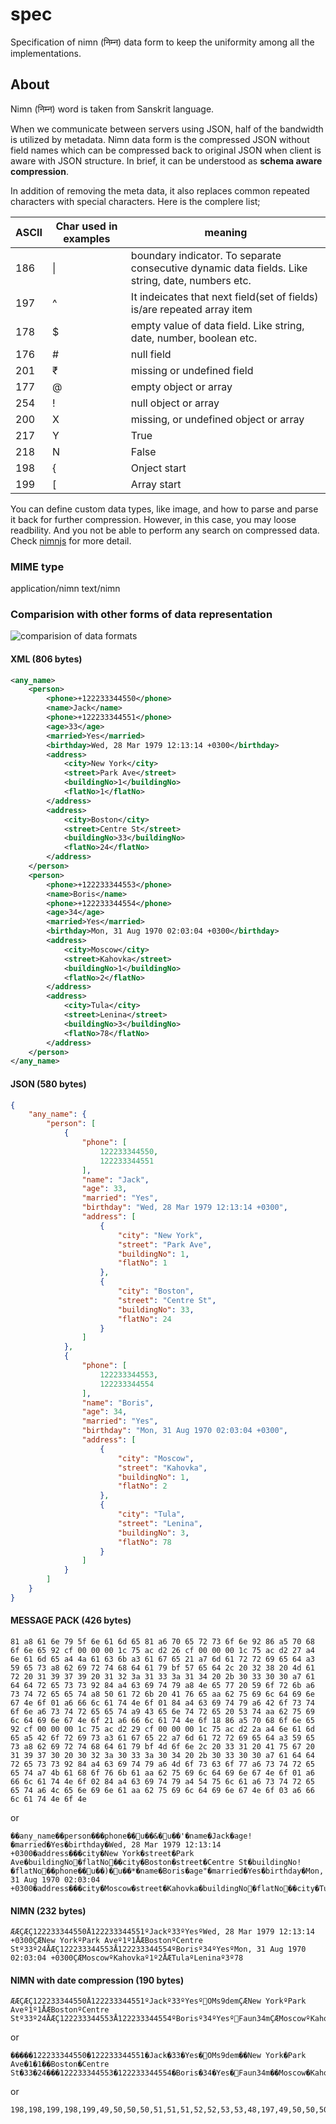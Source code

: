 # spec
Specification of nimn (निम्न) data form to keep the uniformity among all the implementations.

## About
Nimn (निम्न) word is taken from Sanskrit language.

When we communicate between servers using JSON, half of the bandwidth is utilized by metadata. Nimn data form is the compressed JSON without field names which can be compressed back to original JSON when client is aware with JSON structure. In brief, it can be understood as **schema aware compression**.

In addition of removing the meta data, it also replaces common repeated characters with special characters. Here is the complere list;


| ASCII  | Char used in examples  | meaning  |
|----|----|----|
| 186 |  \| | boundary indicator. To separate consecutive dynamic data fields. Like string, date, numbers etc. |
| 197 |  ^ | It indeicates that next field(set of fields) is/are repeated array item|
| 178 |  $ | empty value of data field. Like string, date, number, boolean etc.|
| 176 |  # | null field|
| 201 |  ₹ | missing or undefined field|
| 177 |  @ | empty object or array|
| 254 |  ! | null object or array|
| 200 |  X | missing, or undefined object or array|
| 217 |  Y | True|
| 218 |  N | False|
| 198 |  { | Onject start|
| 199 |  \[ | Array start|

You can define custom data types, like image, and how to parse and parse it back for further compression. However, in this case, you may loose readbility. And you not be able to perform any search on compressed data. Check [nimnjs](https://github.com/nimndata/nimnjs-node) for more detail.

### MIME type

application/nimn
text/nimn

### Comparision with other forms of data representation

![comparision of data formats](dataformats.png)

#### XML (806 bytes)
```xml
<any_name>
    <person>
        <phone>+122233344550</phone>
        <name>Jack</name>
        <phone>+122233344551</phone>
        <age>33</age>
        <married>Yes</married>
        <birthday>Wed, 28 Mar 1979 12:13:14 +0300</birthday>
        <address>
            <city>New York</city>
            <street>Park Ave</street>
            <buildingNo>1</buildingNo>
            <flatNo>1</flatNo>
        </address>
        <address>
            <city>Boston</city>
            <street>Centre St</street>
            <buildingNo>33</buildingNo>
            <flatNo>24</flatNo>
        </address>
    </person>
    <person>
        <phone>+122233344553</phone>
        <name>Boris</name>
        <phone>+122233344554</phone>
        <age>34</age>
        <married>Yes</married>
        <birthday>Mon, 31 Aug 1970 02:03:04 +0300</birthday>
        <address>
            <city>Moscow</city>
            <street>Kahovka</street>
            <buildingNo>1</buildingNo>
            <flatNo>2</flatNo>
        </address>
        <address>
            <city>Tula</city>
            <street>Lenina</street>
            <buildingNo>3</buildingNo>
            <flatNo>78</flatNo>
        </address>
    </person>
</any_name>
```

#### JSON (580 bytes)
```json
{
    "any_name": {
        "person": [
            {
                "phone": [
                    122233344550,
                    122233344551
                ],
                "name": "Jack",
                "age": 33,
                "married": "Yes",
                "birthday": "Wed, 28 Mar 1979 12:13:14 +0300",
                "address": [
                    {
                        "city": "New York",
                        "street": "Park Ave",
                        "buildingNo": 1,
                        "flatNo": 1
                    },
                    {
                        "city": "Boston",
                        "street": "Centre St",
                        "buildingNo": 33,
                        "flatNo": 24
                    }
                ]
            },
            {
                "phone": [
                    122233344553,
                    122233344554
                ],
                "name": "Boris",
                "age": 34,
                "married": "Yes",
                "birthday": "Mon, 31 Aug 1970 02:03:04 +0300",
                "address": [
                    {
                        "city": "Moscow",
                        "street": "Kahovka",
                        "buildingNo": 1,
                        "flatNo": 2
                    },
                    {
                        "city": "Tula",
                        "street": "Lenina",
                        "buildingNo": 3,
                        "flatNo": 78
                    }
                ]
            }
        ]
    }
}
```

#### MESSAGE PACK (426 bytes)
```
81 a8 61 6e 79 5f 6e 61 6d 65 81 a6 70 65 72 73 6f 6e 92 86 a5 70 68 6f 6e 65 92 cf 00 00 00 1c 75 ac d2 26 cf 00 00 00 1c 75 ac d2 27 a4 6e 61 6d 65 a4 4a 61 63 6b a3 61 67 65 21 a7 6d 61 72 72 69 65 64 a3 59 65 73 a8 62 69 72 74 68 64 61 79 bf 57 65 64 2c 20 32 38 20 4d 61 72 20 31 39 37 39 20 31 32 3a 31 33 3a 31 34 20 2b 30 33 30 30 a7 61 64 64 72 65 73 73 92 84 a4 63 69 74 79 a8 4e 65 77 20 59 6f 72 6b a6 73 74 72 65 65 74 a8 50 61 72 6b 20 41 76 65 aa 62 75 69 6c 64 69 6e 67 4e 6f 01 a6 66 6c 61 74 4e 6f 01 84 a4 63 69 74 79 a6 42 6f 73 74 6f 6e a6 73 74 72 65 65 74 a9 43 65 6e 74 72 65 20 53 74 aa 62 75 69 6c 64 69 6e 67 4e 6f 21 a6 66 6c 61 74 4e 6f 18 86 a5 70 68 6f 6e 65 92 cf 00 00 00 1c 75 ac d2 29 cf 00 00 00 1c 75 ac d2 2a a4 6e 61 6d 65 a5 42 6f 72 69 73 a3 61 67 65 22 a7 6d 61 72 72 69 65 64 a3 59 65 73 a8 62 69 72 74 68 64 61 79 bf 4d 6f 6e 2c 20 33 31 20 41 75 67 20 31 39 37 30 20 30 32 3a 30 33 3a 30 34 20 2b 30 33 30 30 a7 61 64 64 72 65 73 73 92 84 a4 63 69 74 79 a6 4d 6f 73 63 6f 77 a6 73 74 72 65 65 74 a7 4b 61 68 6f 76 6b 61 aa 62 75 69 6c 64 69 6e 67 4e 6f 01 a6 66 6c 61 74 4e 6f 02 84 a4 63 69 74 79 a4 54 75 6c 61 a6 73 74 72 65 65 74 a6 4c 65 6e 69 6e 61 aa 62 75 69 6c 64 69 6e 67 4e 6f 03 a6 66 6c 61 74 4e 6f 4e
```
or
```
��any_name��person���phone��u��&�u��'�name�Jack�age!�married�Yes�birthday�Wed, 28 Mar 1979 12:13:14 +0300�address���city�New York�street�Park Ave�buildingNo�flatNo��city�Boston�street�Centre St�buildingNo!�flatNo��phone��u��)�u��*�name�Boris�age"�married�Yes�birthday�Mon, 31 Aug 1970 02:03:04 +0300�address���city�Moscow�street�Kahovka�buildingNo�flatNo��city�Tula�street�Lenina�buildingNo�flatNoN
```
#### NIMN (232 bytes)
```
ÆÆÇÆÇ122233344550Å122233344551ºJackº33ºYesºWed, 28 Mar 1979 12:13:14 +0300ÇÆNew YorkºPark Aveº1º1ÅÆBostonºCentre Stº33º24ÅÆÇ122233344553Å122233344554ºBorisº34ºYesºMon, 31 Aug 1970 02:03:04 +0300ÇÆMoscowºKahovkaº1º2ÅÆTulaºLeninaº3º78
```
#### NIMN with date compression (190 bytes)
```
ÆÆÇÆÇ122233344550Å122233344551ºJackº33ºYesºOMs9demÇÆNew YorkºPark Aveº1º1ÅÆBostonºCentre Stº33º24ÅÆÇ122233344553Å122233344554ºBorisº34ºYesºFaun34mÇÆMoscowºKahovkaº1º2ÅÆTulaºLeninaº3º78
```
or
```
�����122233344550�122233344551�Jack�33�Yes�OMs9dem��New York�Park Ave�1�1��Boston�Centre St�33�24���122233344553�122233344554�Boris�34�Yes�Faun34m��Moscow�Kahovka�1�2��Tula�Lenina�3�78
```
or
```
198,198,199,198,199,49,50,50,50,51,51,51,52,52,53,53,48,197,49,50,50,50,51,51,51,52,52,53,53,49,186,74,97,99,107,186,51,51,186,89,101,115,186,19,79,77,115,57,100,101,0,0,109,199,198,78,101,119,32,89,111,114,107,186,80,97,114,107,32,65,118,101,186,49,186,49,197,198,66,111,115,116,111,110,186,67,101,110,116,114,101,32,83,116,186,51,51,186,50,52,197,198,199,49,50,50,50,51,51,51,52,52,53,53,51,197,49,50,50,50,51,51,51,52,52,53,53,52,186,66,111,114,105,115,186,51,52,186,89,101,115,186,19,70,97,117,110,51,52,0,0,109,199,198,77,111,115,99,111,119,186,75,97,104,111,118,107,97,186,49,186,50,197,198,84,117,108,97,186,76,101,110,105,110,97,186,51,186,55,56
```
